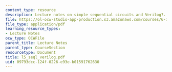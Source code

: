 ```yaml
---
content_type: resource
description: Lecture notes on simple sequential circuits and Verilog?.
file: https://ol-ocw-studio-app-production.s3.amazonaws.com/courses/6-111-introductory-digital-systems-laboratory-spring-2006/09793dcc124f0226e93eb01591762630_l5_seql_verilog.pdf
file_type: application/pdf
learning_resource_types:
- Lecture Notes
ocw_type: OCWFile
parent_title: Lecture Notes
parent_type: CourseSection
resourcetype: Document
title: l5_seql_verilog.pdf
uid: 09793dcc-124f-0226-e93e-b01591762630
---
```


